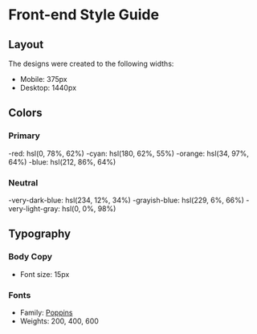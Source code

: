 # Front-end Style Guide

## Layout

The designs were created to the following widths:

- Mobile: 375px
- Desktop: 1440px

## Colors

### Primary

-red: hsl(0, 78%, 62%)
-cyan: hsl(180, 62%, 55%)
-orange: hsl(34, 97%, 64%)
-blue: hsl(212, 86%, 64%)

### Neutral

-very-dark-blue: hsl(234, 12%, 34%)
-grayish-blue: hsl(229, 6%, 66%)
-very-light-gray: hsl(0, 0%, 98%)

## Typography

### Body Copy

- Font size: 15px

### Fonts

- Family: [Poppins](https://fonts.google.com/specimen/Poppins)
- Weights: 200, 400, 600
